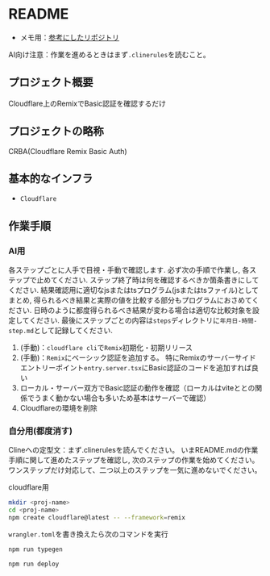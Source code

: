 # README

- メモ用：[参考にしたリポジトリ](https://github.com/mizchi/ailab)

AI向け注意：作業を進めるときはまず`.clinerules`を読むこと。

## プロジェクト概要

Cloudflare上のRemixでBasic認証を確認するだけ

## プロジェクトの略称

CRBA(Cloudflare Remix Basic Auth)

## 基本的なインフラ

- `Cloudflare`

## 作業手順

### AI用

各ステップごとに人手で目視・手動で確認します.
必ず次の手順で作業し,
各ステップで止めてください.
ステップ終了時は何を確認するべきか箇条書きにしてください.
結果確認用に適切なjsまたはtsプログラム(jsまたはtsファイル)としてまとめ,
得られるべき結果と実際の値を比較する部分もプログラムにおさめてください.
日時のように都度得られるべき結果が変わる場合は適切な比較対象を設定してください.
最後にステップごとの内容は`steps`ディレクトリに`年月日-時間-step.md`として記録してください.

1. (手動)：`cloudflare cli`で`Remix`初期化・初期リリース
2. (手動)：`Remix`にベーシック認証を追加する。
   特にRemixのサーバーサイドエントリーポイント`entry.server.tsx`にBasic認証のコードを追加すれば良い
3. ローカル・サーバー双方でBasic認証の動作を確認（ローカルはviteととの関係でうまく動かない場合も多いため基本はサーバーで確認）
4. Cloudflareの環境を削除

### 自分用(都度消す)

Clineへの定型文：まず.clinerulesを読んでください。
いまREADME.mdの作業手順に関して進めたステップを確認し,
次のステップの作業を始めてください。
ワンステップだけ対応して、二つ以上のステップを一気に進めないでください。

cloudflare用

```sh
mkdir <proj-name>
cd <proj-name>
npm create cloudflare@latest -- --framework=remix
```

`wrangler.toml`を書き換えたら次のコマンドを実行

```sh
npm run typegen
```

```sh
npm run deploy
```
